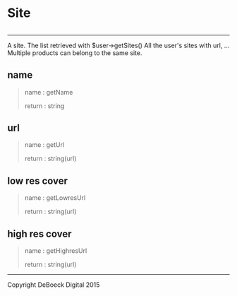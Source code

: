 # Site
######
---

A site. The list retrieved with $user->getSites()
All the user's sites with url, ...
Multiple products can belong to the same site.

## name
> name : getName
>
> return : string

## url
> name : getUrl
>
> return : string(url)

## low res cover
> name : getLowresUrl
>
> return : string(url)

## high res cover
> name : getHighresUrl
>
> return : string(url)

---
Copyright DeBoeck Digital 2015